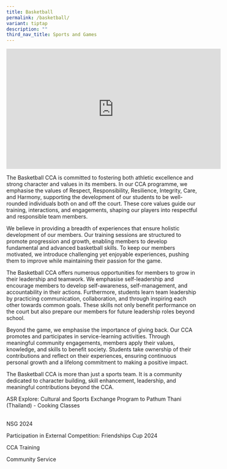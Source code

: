 ```yaml
---
title: Basketball
permalink: /basketball/
variant: tiptap
description: ""
third_nav_title: Sports and Games
---
```

<div class="iframe-wrapper">
<iframe height="315" width="560" allowfullscreen="true" frameborder="0" src="https://www.youtube.com/embed/-RS3fFkKOR0?si=RA9RjY0ScF3l-zbD"></iframe>
</div>
<p>The Basketball CCA is committed to fostering both athletic excellence
and strong character and values in its members. In our CCA programme, we
emphasise the values of Respect, Responsibility, Resilience, Integrity,
Care, and Harmony, supporting the development of our students to be well-rounded
individuals both on and off the court. These core values guide our training,
interactions, and engagements, shaping our players into respectful and
responsible team members.</p>
<p>We believe in providing a breadth of experiences that ensure holistic
development of our members. Our training sessions are structured to promote
progression and growth, enabling members to develop fundamental and advanced
basketball skills. To keep our members motivated, we introduce challenging
yet enjoyable experiences, pushing them to improve while maintaining their
passion for the game.</p>
<p>The Basketball CCA offers numerous opportunities for members to grow in
their leadership and teamwork. We emphasise self-leadership and encourage
members to develop self-awareness, self-management, and accountability
in their actions. Furthermore, students learn team leadership by practicing
communication, collaboration, and through inspiring each other towards
common goals. These skills not only benefit performance on the court but
also prepare our members for future leadership roles beyond school.</p>
<p>Beyond the game, we emphasise the importance of giving back. Our CCA promotes
and participates in service-learning activities. Through meaningful community
engagements, members apply their values, knowledge, and skills to benefit
society. Students take ownership of their contributions and reflect on
their experiences, ensuring continuous personal growth and a lifelong commitment
to making a positive impact.</p>
<p>The Basketball CCA is more than just a sports team. It is a community
dedicated to character building, skill enhancement, leadership, and meaningful
contributions beyond the CCA.</p>
<p>ASR Explore: Cultural and Sports Exchange Program to Pathum Thani (Thailand)
- Cooking Classes</p>
<p>
<br>NSG 2024</p>
<p></p>
<p></p>
<p>Participation in External Competition: Friendships Cup 2024</p>
<p></p>
<p></p>
<p>CCA Training</p>
<p></p>
<p></p>
<p>Community Service</p>
<p></p>